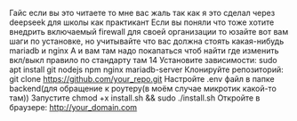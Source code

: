 Гайс если вы это читаете то мне вас жаль так как я это сделал через deepseek для школы как практикант
Если вы поняли что тоже хотите внедрить включаемый firewall для своей организации то юзайте вот вам шаги по установке, но учитывайте что вас должна стоять какая-нибудь mariadb и nginx
А и вам там надо покапаться чтоб найти где изменить вкл/выкл правило по стандарту там 14
Установите зависимости: sudo apt install git nodejs npm nginx mariadb-server
Клонируйте репозиторий: git clone https://github.com/your_repo.git
Настройте .env файл в папке backend(для обращение к роутеру(в моём случае микротик какой-то там))
Запустите chmod +x install.sh && sudo ./install.sh
Откройте в браузере: http://your_domain.com
